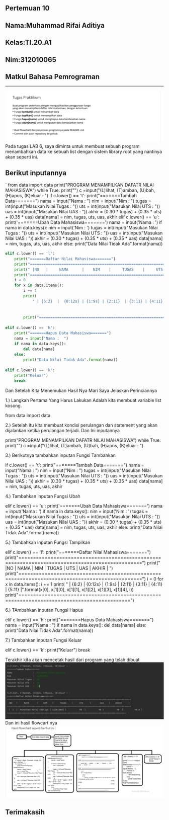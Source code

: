 ## Pertemuan 10
## Nama:Muhammad Rifai Aditiya
## Kelas:TI.20.A1
## Nim:312010065
## Matkul Bahasa Pemrograman
___________________________________________________________________________
![tugas](foto/tugas.png)
Pada tugas LAB 6, saya diminta untuk membuat sebuah program menambahkan data ke sebuah list dengan sistem library root yang nantinya akan seperti ini.

## Berikut inputannya
` from data import data print("PROGRAM MENAMPILKAN DAFATR NILAI MAHASISWA") while True: print("") c =input("(L)lihat, (T)ambah, (U)bah, (H)apus, (K)eluar : ") if c.lower() == 't': print("=======Tambah Data=======") nama = input("Nama : ") nim = input("Nim : ") tugas = int(input("Masukan Nilai Tugas : ")) uts = int(input("Masukan Nilai UTS : ")) uas = int(input("Masukan Nilai UAS : ")) akhir = (0.30 * tugas) + (0.35 * uts) + (0.35 * uas) data[nama] = nim, tugas, uts, uas, akhir elif c.lower() == 'u': print('=======Ubah Data Mahasiswa=======') nama = input('Nama : ') if nama in data.keys(): nim = input('Nim : ') tugas = int(input("Masukan Nilai Tugas : ")) uts = int(input("Masukan Nilai UTS : ")) uas = int(input("Masukan Nilai UAS : ")) akhir = (0.30 * tugas) + (0.35 * uts) + (0.35 * uas) data[nama] = nim, tugas, uts, uas, akhir else: print("Data Nilai Tidak Ada".format(nama))
```python
elif c.lower() == 'l':
    print("=======Daftar Nilai Mahasiswa=======")
    print("================================================================================================")
    print(" |NO   |     NAMA      |    NIM    |     TUGAS    |     UTS     |       UAS    |    AKHIR     | ")
    print("================================================================================================")
    i = 0
    for x in data.items():
        i += 1
        print(
            " | {6:2}  |  {0:12s} | {1:9s} | {2:11}  | {3:11} | {4:11}  |  {5:11} |".format(x[0], x[1][0], x[1][1],
                                                                                            x[1][2], x[1][3],
                                                                                            x[1][4], i))
        print("============================================================================================")

elif c.lower() == 'h':
    print("=======Hapus Data Mahasiswa=======")
    nama = input("Nama :  ")
    if nama in data.keys():
        del data[nama]
    else:
        print("Data Nilai Tidak Ada".format(nama))

elif c.lower() == 'k':
    print("Keluar")
    break
```
Dan Setelah Kita Menemukan Hasil Nya Mari Saya Jelaskan Perinciannya

1.) Langkah Pertama Yang Harus Lakukan Adalah kita membuat variable list kosong.

from data import data

2.) Setelah itu kita membuat kondisi perulangan dan statement yang akan dijalankan ketika perulangan terjadi. Dan Ini inputannya

print("PROGRAM MENAMPILKAN DAFATR NILAI MAHASISWA") while True: print("") c =input("(L)lihat, (T)ambah, (U)bah, (H)apus, (K)eluar : ")

3.) Berikutnya tambahkan inputan Fungsi Tambahkan

if c.lower() == 't': print("=======Tambah Data=======") nama = input("Nama : ") nim = input("Nim : ") tugas = int(input("Masukan Nilai Tugas : ")) uts = int(input("Masukan Nilai UTS : ")) uas = int(input("Masukan Nilai UAS : ")) akhir = (0.30 * tugas) + (0.35 * uts) + (0.35 * uas) data[nama] = nim, tugas, uts, uas, akhir

4.) Tambahkan inputan Fungsi Ubah

elif c.lower() == 'u': print('=======Ubah Data Mahasiswa=======') nama = input('Nama : ') if nama in data.keys(): nim = input('Nim : ') tugas = int(input("Masukan Nilai Tugas : ")) uts = int(input("Masukan Nilai UTS : ")) uas = int(input("Masukan Nilai UAS : ")) akhir = (0.30 * tugas) + (0.35 * uts) + (0.35 * uas) data[nama] = nim, tugas, uts, uas, akhir else: print("Data Nilai Tidak Ada".format(nama))

5.) Tambahkan inputan Fungsi Tampilkan

elif c.lower() == 'l': print("=======Daftar Nilai Mahasiswa=======") print("================================================================================================") print(" |NO | NAMA | NIM | TUGAS | UTS | UAS | AKHIR | ") print("================================================================================================") i = 0 for x in data.items(): i += 1 print( " | {6:2} | {0:12s} | {1:9s} | {2:11} | {3:11} | {4:11} | {5:11} |".format(x[0], x[1][0], x[1][1], x[1][2], x[1][3], x[1][4], i)) print("============================================================================================")

6.) TAmbahkan inputan Fungsi Hapus

elif c.lower() == 'h': print("=======Hapus Data Mahasiswa=======") nama = input("Nama : ") if nama in data.keys(): del data[nama] else: print("Data Nilai Tidak Ada".format(nama))

7.) Tambahkan inputan Fungsi Keluar

elif c.lower() == 'k': print("Keluar") break

Terakhir kita akan mencetak hasil dari program yang telah dibuat
![hasil1](foto/hasil1.png)
Dan ini hasil flowcart nya
![flowcart](foto/flowcart.png)

## Terimakasih
